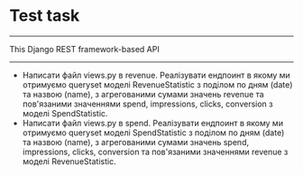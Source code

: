 # Test task

---
This Django REST framework-based API 

---
* Написати файл views.py в revenue. Реалізувати ендпоинт в якому ми отримуємо queryset моделі RevenueStatistic з 
поділом по дням (date) та назвою (name), з агрегованими сумами значень revenue та пов'язаними значеннями spend, impressions, clicks, conversion з моделі SpendStatistic.
* Написати файл views.py в spend. Реалізувати ендпоинт в якому ми отримуємо queryset моделі SpendStatistic з поділом 
  по дням (date) та назвою (name), з агрегованими сумами значень spend, impressions, clicks, conversion та пов'язаними значеннями revenue з моделі RevenueStatistic.






